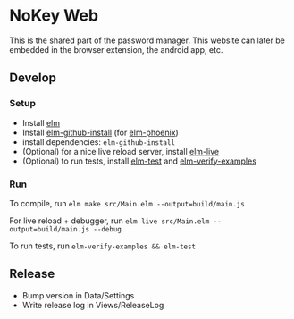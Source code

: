 # NoKey Web

This is the shared part of the password manager.
This website can later be embedded in the browser extension, the android app, etc.

## Develop

### Setup

 * Install [elm](http://elm-lang.org/)
 * Install [elm-github-install](https://github.com/gdotdesign/elm-github-install) (for [elm-phoenix](https://github.com/saschatimme/elm-phoenix))
 * install dependencies: `elm-github-install`
 * (Optional) for a nice live reload server, install [elm-live](https://github.com/tomekwi/elm-live)
 * (Optional) to run tests, install [elm-test](https://github.com/elm-community/elm-test/tree/master) and [elm-verify-examples](https://github.com/stoeffel/elm-verify-examples)

### Run

To compile, run `elm make src/Main.elm --output=build/main.js`

For live reload + debugger, run `elm live src/Main.elm --output=build/main.js --debug`

To run tests, run `elm-verify-examples && elm-test`


## Release

 * Bump version in Data/Settings
 * Write release log in Views/ReleaseLog

